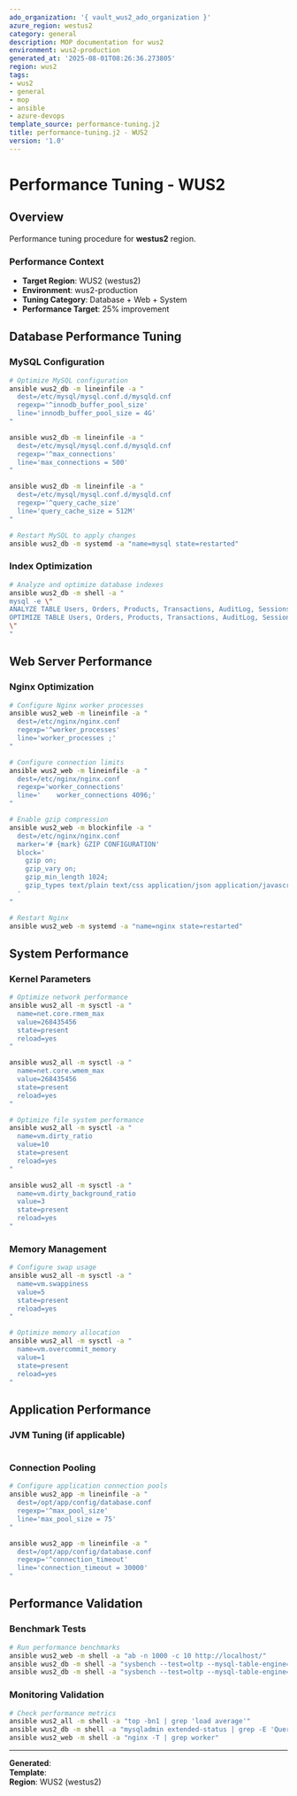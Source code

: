 ```yaml
---
ado_organization: '{ vault_wus2_ado_organization }'
azure_region: westus2
category: general
description: MOP documentation for wus2
environment: wus2-production
generated_at: '2025-08-01T08:26:36.273805'
region: wus2
tags:
- wus2
- general
- mop
- ansible
- azure-devops
template_source: performance-tuning.j2
title: performance-tuning.j2 - WUS2
version: '1.0'
---
```



# Performance Tuning - WUS2

## Overview

Performance tuning procedure for **westus2** region.

### Performance Context

- **Target Region**: WUS2 (westus2)
- **Environment**: wus2-production
- **Tuning Category**: Database + Web + System
- **Performance Target**: 25% improvement

## Database Performance Tuning

### MySQL Configuration
```bash
# Optimize MySQL configuration
ansible wus2_db -m lineinfile -a "
  dest=/etc/mysql/mysql.conf.d/mysqld.cnf
  regexp='^innodb_buffer_pool_size'
  line='innodb_buffer_pool_size = 4G'
"

ansible wus2_db -m lineinfile -a "
  dest=/etc/mysql/mysql.conf.d/mysqld.cnf
  regexp='^max_connections'
  line='max_connections = 500'
"

ansible wus2_db -m lineinfile -a "
  dest=/etc/mysql/mysql.conf.d/mysqld.cnf
  regexp='^query_cache_size'
  line='query_cache_size = 512M'
"

# Restart MySQL to apply changes
ansible wus2_db -m systemd -a "name=mysql state=restarted"
```

### Index Optimization
```bash
# Analyze and optimize database indexes
ansible wus2_db -m shell -a "
mysql -e \"
ANALYZE TABLE Users, Orders, Products, Transactions, AuditLog, Sessions;
OPTIMIZE TABLE Users, Orders, Products, Transactions, AuditLog, Sessions;
\"
"
```

## Web Server Performance

### Nginx Optimization
```bash
# Configure Nginx worker processes
ansible wus2_web -m lineinfile -a "
  dest=/etc/nginx/nginx.conf
  regexp='^worker_processes'
  line='worker_processes ;'
"

# Configure connection limits
ansible wus2_web -m lineinfile -a "
  dest=/etc/nginx/nginx.conf
  regexp='worker_connections'
  line='    worker_connections 4096;'
"

# Enable gzip compression
ansible wus2_web -m blockinfile -a "
  dest=/etc/nginx/nginx.conf
  marker='# {mark} GZIP CONFIGURATION'
  block='
    gzip on;
    gzip_vary on;
    gzip_min_length 1024;
    gzip_types text/plain text/css application/json application/javascript;
  '
"

# Restart Nginx
ansible wus2_web -m systemd -a "name=nginx state=restarted"
```

## System Performance

### Kernel Parameters
```bash
# Optimize network performance
ansible wus2_all -m sysctl -a "
  name=net.core.rmem_max
  value=268435456
  state=present
  reload=yes
"

ansible wus2_all -m sysctl -a "
  name=net.core.wmem_max
  value=268435456
  state=present
  reload=yes
"

# Optimize file system performance
ansible wus2_all -m sysctl -a "
  name=vm.dirty_ratio
  value=10
  state=present
  reload=yes
"

ansible wus2_all -m sysctl -a "
  name=vm.dirty_background_ratio
  value=3
  state=present
  reload=yes
"
```

### Memory Management
```bash
# Configure swap usage
ansible wus2_all -m sysctl -a "
  name=vm.swappiness
  value=5
  state=present
  reload=yes
"

# Optimize memory allocation
ansible wus2_all -m sysctl -a "
  name=vm.overcommit_memory
  value=1
  state=present
  reload=yes
"
```

## Application Performance

### JVM Tuning (if applicable)
```bash
```

### Connection Pooling
```bash
# Configure application connection pools
ansible wus2_app -m lineinfile -a "
  dest=/opt/app/config/database.conf
  regexp='^max_pool_size'
  line='max_pool_size = 75'
"

ansible wus2_app -m lineinfile -a "
  dest=/opt/app/config/database.conf
  regexp='^connection_timeout'
  line='connection_timeout = 30000'
"
```

## Performance Validation

### Benchmark Tests
```bash
# Run performance benchmarks
ansible wus2_web -m shell -a "ab -n 1000 -c 10 http://localhost/"
ansible wus2_db -m shell -a "sysbench --test=oltp --mysql-table-engine=innodb prepare"
ansible wus2_db -m shell -a "sysbench --test=oltp --mysql-table-engine=innodb run"
```

### Monitoring Validation
```bash
# Check performance metrics
ansible wus2_all -m shell -a "top -bn1 | grep 'load average'"
ansible wus2_db -m shell -a "mysqladmin extended-status | grep -E 'Queries|Connections'"
ansible wus2_web -m shell -a "nginx -T | grep worker"
```

---

**Generated**:   
**Template**:   
**Region**: WUS2 (westus2)